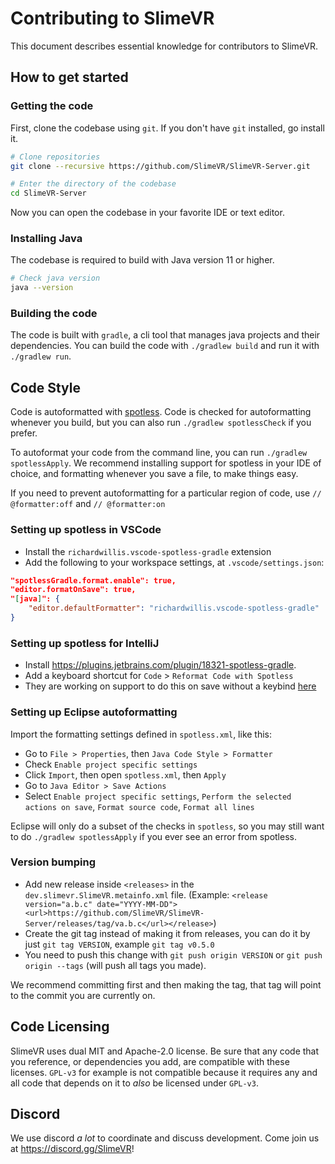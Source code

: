 # Contributing to SlimeVR

This document describes essential knowledge for contributors to SlimeVR.

## How to get started

### Getting the code
First, clone the codebase using `git`. If you don't have `git` installed, go install it.

```bash
# Clone repositories
git clone --recursive https://github.com/SlimeVR/SlimeVR-Server.git

# Enter the directory of the codebase
cd SlimeVR-Server
```

Now you can open the codebase in your favorite IDE or text editor.

### Installing Java
The codebase is required to build with Java version 11 or higher.

```bash
# Check java version
java --version
```


### Building the code
The code is built with `gradle`, a cli tool that manages java projects and their
dependencies. You can build the code with `./gradlew build` and run it with
`./gradlew run`.


## Code Style
Code is autoformatted with [spotless](https://github.com/diffplug/spotless/tree/main/plugin-gradle).
Code is checked for autoformatting whenever you build, but you can also run
`./gradlew spotlessCheck` if you prefer.

To autoformat your code from the command line, you can run `./gradlew spotlessApply`.
We recommend installing support for spotless in your IDE of choice, and formatting
whenever you save a file, to make things easy.

If you need to prevent autoformatting for a particular region of code, use
`// @formatter:off` and `// @formatter:on`

### Setting up spotless in VSCode
* Install the `richardwillis.vscode-spotless-gradle` extension
* Add the following to your workspace settings, at `.vscode/settings.json`:
```json
"spotlessGradle.format.enable": true,
"editor.formatOnSave": true,
"[java]": {
	"editor.defaultFormatter": "richardwillis.vscode-spotless-gradle"
}
```

### Setting up spotless for IntelliJ
* Install https://plugins.jetbrains.com/plugin/18321-spotless-gradle.
* Add a keyboard shortcut for `Code` > `Reformat Code with Spotless`
* They are working on support to do this on save without a keybind
[here](https://github.com/ragurney/spotless-intellij-gradle/issues/8)

### Setting up Eclipse autoformatting
Import the formatting settings defined in `spotless.xml`, like this:
* Go to `File > Properties`, then `Java Code Style > Formatter`
* Check `Enable project specific settings`
* Click `Import`, then open `spotless.xml`, then `Apply`
* Go to `Java Editor > Save Actions`
* Select `Enable project specific settings`, `Perform the selected actions on save`,
`Format source code`, `Format all lines`

Eclipse will only do a subset of the checks in `spotless`, so you may still want to do
`./gradlew spotlessApply` if you ever see an error from spotless.

### Version bumping
* Add new release inside ``<releases>`` in the ``dev.slimevr.SlimeVR.metainfo.xml`` file. (Example: ``<release version="a.b.c" date="YYYY-MM-DD"><url>https://github.com/SlimeVR/SlimeVR-Server/releases/tag/va.b.c</url></release>``)
* Create the git tag instead of making it from releases, you can do it by just ``git tag VERSION``,
  example ``git tag v0.5.0``
* You need to push this change with ``git push origin VERSION`` or ``git push origin --tags``
(will push all tags you made).

We recommend committing first and then making the tag, that tag will point to the commit you are currently
on.

## Code Licensing
SlimeVR uses dual MIT and Apache-2.0 license. Be sure that any code that you reference,
or dependencies you add, are compatible with these licenses. `GPL-v3` for example is
not compatible because it requires any and all code that depends on it to *also* be
licensed under `GPL-v3`.

## Discord
We use discord *a lot* to coordinate and discuss development. Come join us at
https://discord.gg/SlimeVR!
